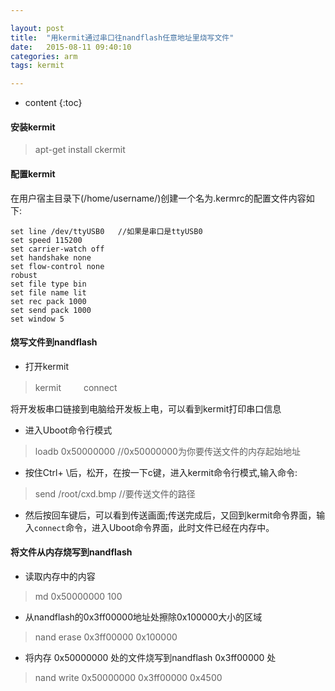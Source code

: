 ```yaml
---

layout: post
title:  "用kermit通过串口往nandflash任意地址里烧写文件"
date:   2015-08-11 09:40:10
categories: arm
tags: kermit 

---
```


* content
{:toc}

#### 安装kermit
> apt-get install ckermit 

#### 配置kermit
在用户宿主目录下(/home/username/)创建一个名为.kermrc的配置文件内容如下:

    set line /dev/ttyUSB0   //如果是串口是ttyUSB0 
    set speed 115200 
    set carrier-watch off 
    set handshake none 
    set flow-control none 
    robust 
    set file type bin 
    set file name lit
    set rec pack 1000 
    set send pack 1000 
    set window 5 


#### 烧写文件到nandflash
* 打开kermit

> kermit　
> 　
> connect

将开发板串口链接到电脑给开发板上电，可以看到kermit打印串口信息

* 进入Uboot命令行模式

> loadb 0x50000000  //0x50000000为你要传送文件的内存起始地址

* 按住Ctrl+ \后，松开，在按一下c键，进入kermit命令行模式,输入命令:

> send /root/cxd.bmp   //要传送文件的路径

* 然后按回车键后，可以看到传送画面;传送完成后，又回到kermit命令界面，输入`connect`命令，进入Uboot命令界面，此时文件已经在内存中。

#### 将文件从内存烧写到nandflash

* 读取内存中的内容

> md 0x50000000 100 

* 从nandflash的0x3ff00000地址处擦除0x100000大小的区域

> nand erase 0x3ff00000 0x100000 

* 将内存 0x50000000 处的文件烧写到nandflash 0x3ff00000 处

> nand write 0x50000000 0x3ff00000 0x4500
